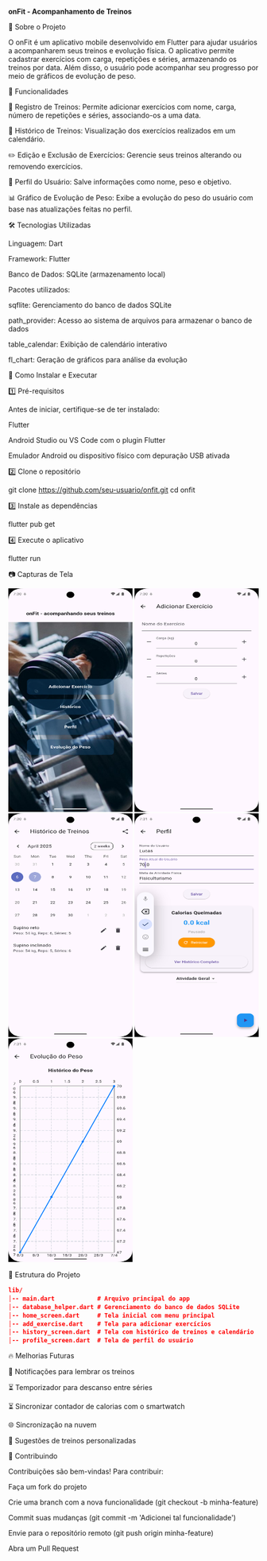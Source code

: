 **onFit - Acompanhamento de Treinos**

📌 Sobre o Projeto

O onFit é um aplicativo mobile desenvolvido em Flutter para ajudar usuários a acompanharem seus treinos e evolução física. O aplicativo permite cadastrar exercícios com carga, repetições e séries, armazenando os treinos por data. Além disso, o usuário pode acompanhar seu progresso por meio de gráficos de evolução de peso.

🚀 Funcionalidades

📅 Registro de Treinos: Permite adicionar exercícios com nome, carga, número de repetições e séries, associando-os a uma data.

📜 Histórico de Treinos: Visualização dos exercícios realizados em um calendário.

✏️ Edição e Exclusão de Exercícios: Gerencie seus treinos alterando ou removendo exercícios.

👤 Perfil do Usuário: Salve informações como nome, peso e objetivo.

📊 Gráfico de Evolução de Peso: Exibe a evolução do peso do usuário com base nas atualizações feitas no perfil.

🛠️ Tecnologias Utilizadas

Linguagem: Dart

Framework: Flutter

Banco de Dados: SQLite (armazenamento local)

Pacotes utilizados:

sqflite: Gerenciamento do banco de dados SQLite

path_provider: Acesso ao sistema de arquivos para armazenar o banco de dados

table_calendar: Exibição de calendário interativo

fl_chart: Geração de gráficos para análise da evolução

📲 Como Instalar e Executar

1️⃣ Pré-requisitos

Antes de iniciar, certifique-se de ter instalado:

Flutter

Android Studio ou VS Code com o plugin Flutter

Emulador Android ou dispositivo físico com depuração USB ativada

2️⃣ Clone o repositório

 git clone https://github.com/seu-usuario/onfit.git
 cd onfit

3️⃣ Instale as dependências

 flutter pub get

4️⃣ Execute o aplicativo

 flutter run

📷 Capturas de Tela

<img src="lib\assets\screenshots\onfitHomeScreen.png" alt="onfitHomeScreen" width="250" height="450"> 
<img src="lib\assets\screenshots\onfitAdicionarExercicio.png" alt="onfitAdicionarExercicio" width="250" height="450"> 
<img src="lib\assets\screenshots\onfitHistorico.png" alt="onfitHistorico" width="250" height="450"> 
<img src="lib\assets\screenshots\onfitPerfil.png" alt="onfitPerfil" width="250" height="450"> 
<img src="lib\assets\screenshots\onfitEvolucaoPeso.png" alt="onfitEvolucaoPeso" width="250" height="450"> 


📖 Estrutura do Projeto
```json
lib/
│-- main.dart            # Arquivo principal do app
│-- database_helper.dart # Gerenciamento do banco de dados SQLite
│-- home_screen.dart     # Tela inicial com menu principal
│-- add_exercise.dart    # Tela para adicionar exercícios
│-- history_screen.dart  # Tela com histórico de treinos e calendário
│-- profile_screen.dart  # Tela de perfil do usuário
```
🔥 Melhorias Futuras

📢 Notificações para lembrar os treinos

⏳ Temporizador para descanso entre séries

⏳ Sincronizar contador de calorias com o smartwatch

🌐 Sincronização na nuvem

🎯 Sugestões de treinos personalizadas

🤝 Contribuindo

Contribuições são bem-vindas! Para contribuir:

Faça um fork do projeto

Crie uma branch com a nova funcionalidade (git checkout -b minha-feature)

Commit suas mudanças (git commit -m 'Adicionei tal funcionalidade')

Envie para o repositório remoto (git push origin minha-feature)

Abra um Pull Request